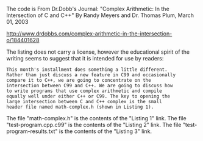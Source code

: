 The code is From Dr.Dobb's Journal:
"Complex Arithmetic: In the Intersection of C and C++"
By Randy Meyers and Dr. Thomas Plum, March 01, 2003

http://www.drdobbs.com/complex-arithmetic-in-the-intersection-o/184401628

The listing does not carry a license, however the educational spirit of
the writing seems to suggest that it is intended for use by readers:

    This month's installment does something a little different.
    Rather than just discuss a new feature in C99 and occasionally
    compare it to C++, we are going to concentrate on the
    intersection between C99 and C++. We are going to discuss how
    to write programs that use complex arithmetic and compile
    equally well under either C++ or C99. The key to opening the
    large intersection between C and C++ complex is the small
    header file named math-complex.h (shown in Listing 1).

The file "math-complex.h" is the contents of the "Listing 1" link.
The file "test-program.cpp.c99" is the contents of the "Listing 2" link.
The file "test-program-results.txt" is the contents of the "Listing 3" link.

